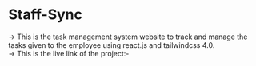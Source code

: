 # Staff-Sync

-> This is the task management system website to track and manage the tasks given to the employee using react.js and tailwindcss 4.0. <br/>
-> This is the live link of the project:- 
